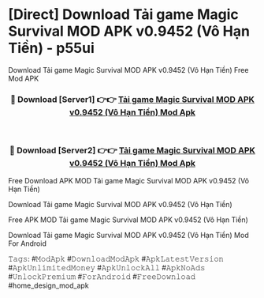 # [Direct] Download Tải game Magic Survival MOD APK v0.9452 (Vô Hạn Tiền) - p55ui
Download Tải game Magic Survival MOD APK v0.9452 (Vô Hạn Tiền) Free Mod APK

<div align="center">
<h3>🔴 Download [Server1] 👉👉 <a href="https://apk-comot.site?title=Tải_game_Magic_Survival_MOD_APK_v0.9452_(Vô_Hạn_Tiền)">Tải game Magic Survival MOD APK v0.9452 (Vô Hạn Tiền) Mod Apk</a></h3><br>

<h3>🔴 Download [Server2] 👉👉 <a href="https://apk-comot.site?title=Tải_game_Magic_Survival_MOD_APK_v0.9452_(Vô_Hạn_Tiền)">Tải game Magic Survival MOD APK v0.9452 (Vô Hạn Tiền) Mod Apk</a></h3>
</div>


Free Download APK MOD Tải game Magic Survival MOD APK v0.9452 (Vô Hạn Tiền)

Download Tải game Magic Survival MOD APK v0.9452 (Vô Hạn Tiền) 

Free APK MOD Tải game Magic Survival MOD APK v0.9452 (Vô Hạn Tiền) 

Download Tải game Magic Survival MOD APK v0.9452 (Vô Hạn Tiền) Mod For Android

𝚃𝚊𝚐𝚜: #𝙼𝚘𝚍𝙰𝚙𝚔 #𝙳𝚘𝚠𝚗𝚕𝚘𝚊𝚍𝙼𝚘𝚍𝙰𝚙𝚔 #𝙰𝚙𝚔𝙻𝚊𝚝𝚎𝚜𝚝𝚅𝚎𝚛𝚜𝚒𝚘𝚗 #𝙰𝚙𝚔𝚄𝚗𝚕𝚒𝚖𝚒𝚝𝚎𝚍𝙼𝚘𝚗𝚎𝚢 #𝙰𝚙𝚔𝚄𝚗𝚕𝚘𝚌𝚔𝙰𝚕𝚕 #𝙰𝚙𝚔𝙽𝚘𝙰𝚍𝚜 #𝚄𝚗𝚕𝚘𝚌𝚔𝙿𝚛𝚎𝚖𝚒𝚞𝚖 #𝙵𝚘𝚛𝙰𝚗𝚍𝚛𝚘𝚒𝚍 #𝙵𝚛𝚎𝚎𝙳𝚘𝚠𝚗𝚕𝚘𝚊𝚍 #home_design_mod_apk